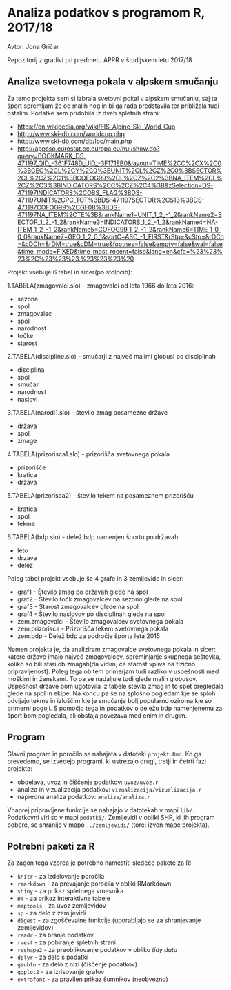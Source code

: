 # Analiza podatkov s programom R, 2017/18

Avtor: Jona Gričar

Repozitorij z gradivi pri predmetu APPR v študijskem letu 2017/18

## Analiza svetovnega pokala v alpskem smučanju

Za temo projekta sem si izbrala svetovni pokal v alpskem smučanju, saj ta šport spremljam že od malih nog in bi ga rada predstavila ter približala tudi ostalim. Podatke sem pridobila iz dveh spletnih strani:
* https://en.wikipedia.org/wiki/FIS_Alpine_Ski_World_Cup
* http://www.ski-db.com/worldcup.php
* http://www.ski-db.com/db/loc/main.php
* http://appsso.eurostat.ec.europa.eu/nui/show.do?query=BOOKMARK_DS-471197_QID_-361F748D_UID_-3F171EB0&layout=TIME%2CC%2CX%2C0%3BGEO%2CL%2CY%2C0%3BUNIT%2CL%2CZ%2C0%3BSECTOR%2CL%2CZ%2C1%3BCOFOG99%2CL%2CZ%2C2%3BNA_ITEM%2CL%2CZ%2C3%3BINDICATORS%2CC%2CZ%2C4%3B&zSelection=DS-471197INDICATORS%2COBS_FLAG%3BDS-471197UNIT%2CPC_TOT%3BDS-471197SECTOR%2CS13%3BDS-471197COFOG99%2CGF08%3BDS-471197NA_ITEM%2CTE%3B&rankName1=UNIT_1_2_-1_2&rankName2=SECTOR_1_2_-1_2&rankName3=INDICATORS_1_2_-1_2&rankName4=NA-ITEM_1_2_-1_2&rankName5=COFOG99_1_2_-1_2&rankName6=TIME_1_0_0_0&rankName7=GEO_1_2_0_1&sortC=ASC_-1_FIRST&rStp=&cStp=&rDCh=&cDCh=&rDM=true&cDM=true&footnes=false&empty=false&wai=false&time_mode=FIXED&time_most_recent=false&lang=en&cfo=%23%23%23%2C%23%23%23.%23%23%23%20

Projekt vsebuje 6 tabel in sicer(po stolpcih):

1.TABELA(zmagovalci.slo) - zmagovalci od leta 1966 do leta 2016:
* sezona
* spol
* zmagovalec
* spol
* narodnost
* točke
* starost

2.TABELA(discipline.slo) - smučarji z največ malimi globusi po disciplinah
* disciplina
* spol
* smučar
* narodnost
* naslovi

3.TABELA(narodi1.slo) - število zmag posamezne države
* država
* spol
* zmage

4.TABELA(prizorisca1.slo) - prizorišča svetovnega pokala
* prizorišče
* kratica
* država

5.TABELA(prizorisca2) - število tekem na posameznem prizorišču
* kratica
* spol
* tekme

6.TABELA(bdp.slo) - delež bdp namenjen športu po državah
* leto
* drzava
* delez

Poleg tabel projekt vsebuje še 4 grafe in 3 zemljevide in sicer:
* graf1 - Število zmag po državah glede na spol
* graf2 - Število točk zmagovalcev na sezono glede na spol
* graf3 - Starost zmagovalcev glede na spol
* graf4 - Število naslovov po disciplinah glede na spol
* zem.zmagovalci - Število zmagovalcev svetovnega pokala
* zem.prizorisca - Prizorišča tekem svetovnega pokala
* zem.bdp - Delež bdp za področje športa leta 2015

Namen projekta je, da analiziram zmagovalce svetovnega pokala in sicer: katere države imajo največ zmagovalcev, spreminjanje skupnega seštevka, koliko so bili stari ob zmagah(da vidim, če starost vpliva na fizično pripravljenost). Poleg tega ob tem primerjam tudi razliko v uspešnosti med moškimi in ženskami. To pa se nadaljuje tudi glede malih globusov. Uspešnost države bom ugotovila iz tabele števila zmag in to spet pregledala glede na spol in ekipe. Na koncu pa še na splošno pogledam kje se sploh odvijajo tekme in izluščim kje je smučanje bolj popularno oziroma kje so primerni pogoji. S pomočjo tega in podatkov o deležu bdp namenjenemu za šport bom pogledala, ali obstaja povezava med enim in drugim.

## Program

Glavni program in poročilo se nahajata v datoteki `projekt.Rmd`. Ko ga prevedemo,
se izvedejo programi, ki ustrezajo drugi, tretji in četrti fazi projekta:

* obdelava, uvoz in čiščenje podatkov: `uvoz/uvoz.r`
* analiza in vizualizacija podatkov: `vizualizacija/vizualizacija.r`
* napredna analiza podatkov: `analiza/analiza.r`

Vnaprej pripravljene funkcije se nahajajo v datotekah v mapi `lib/`. Podatkovni
viri so v mapi `podatki/`. Zemljevidi v obliki SHP, ki jih program pobere, se
shranijo v mapo `../zemljevidi/` (torej izven mape projekta).

## Potrebni paketi za R

Za zagon tega vzorca je potrebno namestiti sledeče pakete za R:

* `knitr` - za izdelovanje poročila
* `rmarkdown` - za prevajanje poročila v obliki RMarkdown
* `shiny` - za prikaz spletnega vmesnika
* `DT` - za prikaz interaktivne tabele
* `maptools` - za uvoz zemljevidov
* `sp` - za delo z zemljevidi
* `digest` - za zgoščevalne funkcije (uporabljajo se za shranjevanje zemljevidov)
* `readr` - za branje podatkov
* `rvest` - za pobiranje spletnih strani
* `reshape2` - za preoblikovanje podatkov v obliko *tidy data*
* `dplyr` - za delo s podatki
* `gsubfn` - za delo z nizi (čiščenje podatkov)
* `ggplot2` - za izrisovanje grafov
* `extrafont` - za pravilen prikaz šumnikov (neobvezno)
